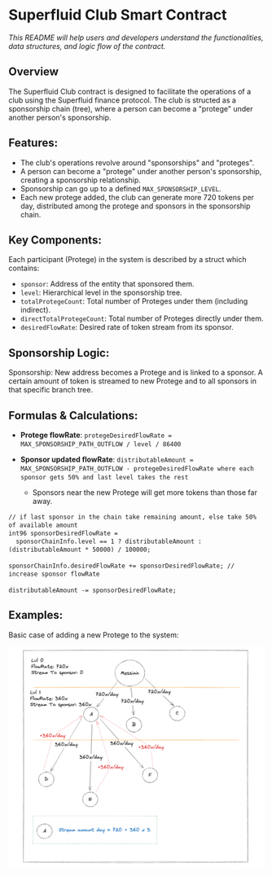 # Superfluid Club Smart Contract

_This README will help users and developers understand the functionalities, data structures, and logic flow of the contract._

## Overview
The Superfluid Club contract is designed to facilitate the operations of a club using the Superfluid finance protocol.
The club is structed as a sponsorship chain (tree), where a person can become a "protege" under another person's sponsorship.

## Features:

- The club's operations revolve around "sponsorships" and "proteges".
- A person can become a "protege" under another person's sponsorship, creating a sponsorship relationship.
- Sponsorship can go up to a defined `MAX_SPONSORSHIP_LEVEL`.
- Each new protege added, the club can generate more 720 tokens per day, distributed among the protege and sponsors in the sponsorship chain.

## Key Components:
Each participant (Protege) in the system is described by a struct which contains:

- `sponsor`: Address of the entity that sponsored them.
- `level`: Hierarchical level in the sponsorship tree.
- `totalProtegeCount`: Total number of Proteges under them (including indirect).
- `directTotalProtegeCount`: Total number of Proteges directly under them.
- `desiredFlowRate`: Desired rate of token stream from its sponsor.

## Sponsorship Logic:
Sponsorship: New address becomes a Protege and is linked to a sponsor. A certain amount of token is streamed to new Protege and to all sponsors in that specific branch tree.

## Formulas & Calculations:

- **Protege flowRate**: `protegeDesiredFlowRate = MAX_SPONSORSHIP_PATH_OUTFLOW / level / 86400`

- **Sponsor updated flowRate**: `distributableAmount = MAX_SPONSORSHIP_PATH_OUTFLOW - protegeDesiredFlowRate where each sponsor gets 50% and last level takes the rest`
  - Sponsors near the new Protege will get more tokens than those far away.

```solidity 
// if last sponsor in the chain take remaining amount, else take 50% of available amount
int96 sponsorDesiredFlowRate =
  sponsorChainInfo.level == 1 ? distributableAmount : (distributableAmount * 50000) / 100000;

sponsorChainInfo.desiredFlowRate += sponsorDesiredFlowRate; // increase sponsor flowRate

distributableAmount -= sponsorDesiredFlowRate;
```


## Examples:

Basic case of adding a new Protege to the system:

[![Superfluid Club - Level 1 ](./img/graph1.png)](./img/graph1.png)